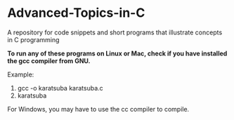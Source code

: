 # Advanced-Topics-in-C
A repository for code snippets and short programs that illustrate concepts in C programming


**To run any of these programs on Linux or Mac, check if you have installed the gcc compiler from GNU.**

Example:

1) gcc -o karatsuba karatsuba.c
2) karatsuba 

For Windows, you may have to use the cc compiler to compile. 
